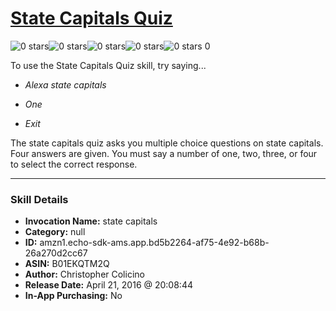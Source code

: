 # [State Capitals Quiz](http://alexa.amazon.com/#skills/amzn1.echo-sdk-ams.app.bd5b2264-af75-4e92-b68b-26a270d2cc67)
![0 stars](../../images/ic_star_border_black_18dp_1x.png)![0 stars](../../images/ic_star_border_black_18dp_1x.png)![0 stars](../../images/ic_star_border_black_18dp_1x.png)![0 stars](../../images/ic_star_border_black_18dp_1x.png)![0 stars](../../images/ic_star_border_black_18dp_1x.png) 0

To use the State Capitals Quiz skill, try saying...

* *Alexa state capitals*

* *One*

* *Exit*

The state capitals quiz asks you multiple choice questions on state capitals.  Four answers are given.  You must say a number of one, two, three, or four to select the correct response.

***

### Skill Details

* **Invocation Name:** state capitals
* **Category:** null
* **ID:** amzn1.echo-sdk-ams.app.bd5b2264-af75-4e92-b68b-26a270d2cc67
* **ASIN:** B01EKQTM2Q
* **Author:** Christopher Colicino
* **Release Date:** April 21, 2016 @ 20:08:44
* **In-App Purchasing:** No
